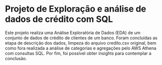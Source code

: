 #  Projeto de Exploração e análise de dados de crédito com SQL

Este projeto realiza uma Análise Exploratória de Dados (EDA) de um conjunto de dados de crédito de clientes de um banco. Foram concluídas as etapa de descrição dos dados, limpeza do arquivo credito.csv original, bem como fora realizada a análise de categorias e agregações pelo AWS Athena com consultas SQL. Por fim, foi possível obter insights para contemplar a conclusão.
